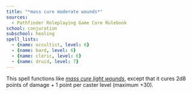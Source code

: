 ```yaml
---
title: "*mass cure moderate wounds*"
sources:
  - Pathfinder Roleplaying Game Core Rulebook
school: conjuration
subschool: healing
spell_lists:
  - {name: occultist, level: 6}
  - {name: bard, level: 6}
  - {name: cleric, level: 6}
  - {name: druid, level: 7}
---
```


This spell functions like [*mass cure light wounds*](/spells/mass-cure-light-wounds/), except that it cures 2d8 points of damage + 1 point per caster level (maximum +30).

